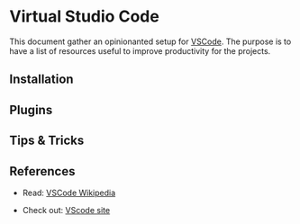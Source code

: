 # Virtual Studio Code

This document gather an opinionanted setup for [VSCode](https://en.wikipedia.org/wiki/Visual_Studio_Code). The purpose is to have a list of resources useful to improve productivity for the projects.

## Installation

## Plugins

## Tips & Tricks

## References

- Read: [VSCode Wikipedia](https://en.wikipedia.org/wiki/Visual_Studio_Code)

- Check out: [VScode site](https://code.visualstudio.com/)
